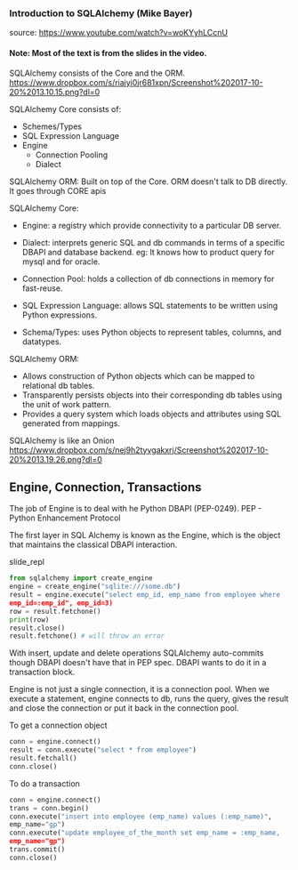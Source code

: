 ### Introduction to SQLAlchemy (Mike Bayer)
source: https://www.youtube.com/watch?v=woKYyhLCcnU

#### Note: Most of the text is from the slides in the video.

SQLAlchemy consists of the Core and the ORM.
https://www.dropbox.com/s/riajyi0jr681xpn/Screenshot%202017-10-20%2013.10.15.png?dl=0

SQLAlchemy Core consists of:
* Schemes/Types
* SQL Expression Language
* Engine
  * Connection Pooling
  * Dialect


SQLAlchemy ORM:
  Built on top of the Core. ORM doesn't talk to DB directly. It goes
  through CORE apis


SQLAlchemy Core:
* Engine: a registry which provide connectivity to a particular DB
  server.

* Dialect: interprets generic SQL and db commands in terms of a specific
  DBAPI and database backend.
  eg: It knows how to product query for mysql and for oracle.

* Connection Pool: holds a collection of db connections in memory for
  fast-reuse.

* SQL Expression Language: allows SQL statements to be written using
  Python expressions.

* Schema/Types: uses Python objects to represent tables, columns, and
  datatypes.


SQLAlchemy ORM:
* Allows construction of Python objects which can be mapped to
  relational db tables.
* Transparently persists objects into their corresponding db tables
  using the unit of work pattern.
* Provides a query system which loads objects and attributes using SQL
  generated from mappings.

SQLAlchemy is like an Onion
  https://www.dropbox.com/s/nej9h2tyvgakxrj/Screenshot%202017-10-20%2013.19.26.png?dl=0



## Engine, Connection, Transactions

The job of Engine is to deal with he Python DBAPI (PEP-0249).
PEP - Python Enhancement Protocol

The first layer in SQL Alchemy is known as the Engine, which is the
object that maintains the classical DBAPI interaction.

slide_repl

```python
from sqlalchemy import create_engine
engine = create_engine("sqlite:///some.db")
result = engine.execute("select emp_id, emp_name from employee where
emp_id=:emp_id", emp_id=3)
row = result.fetchone()
print(row)
result.close()
result.fetchone() # will throw an error
```

With insert, update and delete operations SQLAlchemy auto-commits though
DBAPI doesn't have that in PEP spec. DBAPI wants to do it in a
transaction block.

Engine is not just a single connection, it is a connection pool. When we
execute a statement, engine connects to db, runs the query, gives the
result and close the connection or put it back in the connection pool.

To get a connection object
```python
conn = engine.connect()
result = conn.execute("select * from employee")
result.fetchall()
conn.close()
```

To do a transaction
```python
conn = engine.connect()
trans = conn.begin()
conn.execute("insert into employee (emp_name) values (:emp_name)",
emp_name="gp")
conn.execute("update employee_of_the_month set emp_name = :emp_name,
emp_name="gp")
trans.commit()
conn.close()
```

